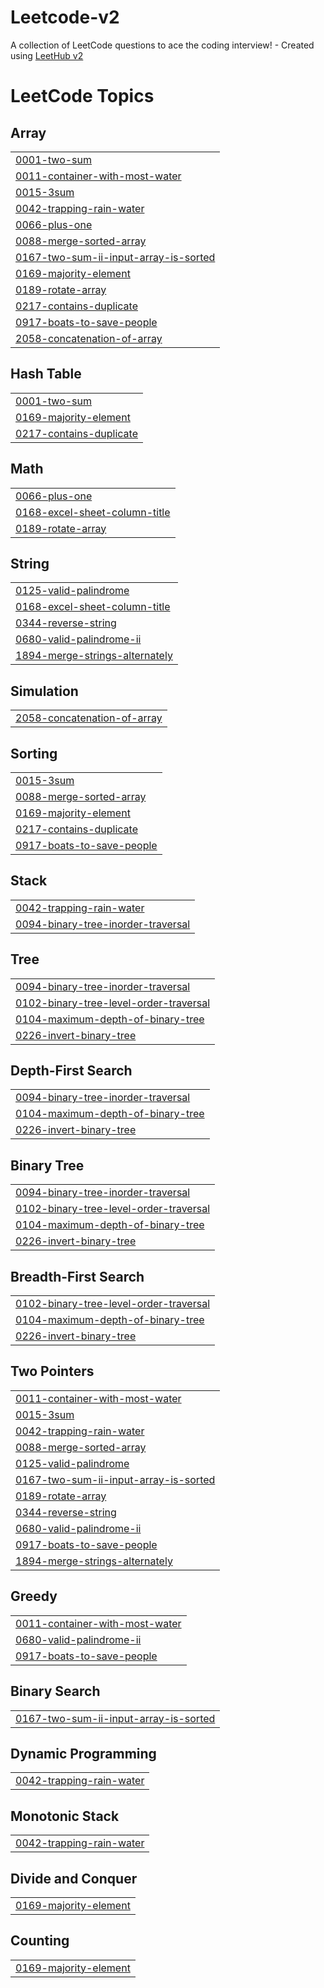 # Leetcode-v2
A collection of LeetCode questions to ace the coding interview! - Created using [LeetHub v2](https://github.com/arunbhardwaj/LeetHub-2.0)

<!---LeetCode Topics Start-->
# LeetCode Topics
## Array
|  |
| ------- |
| [0001-two-sum](https://github.com/kensac/Leetcode-v2/tree/master/0001-two-sum) |
| [0011-container-with-most-water](https://github.com/kensac/Leetcode-v2/tree/master/0011-container-with-most-water) |
| [0015-3sum](https://github.com/kensac/Leetcode-v2/tree/master/0015-3sum) |
| [0042-trapping-rain-water](https://github.com/kensac/Leetcode-v2/tree/master/0042-trapping-rain-water) |
| [0066-plus-one](https://github.com/kensac/Leetcode-v2/tree/master/0066-plus-one) |
| [0088-merge-sorted-array](https://github.com/kensac/Leetcode-v2/tree/master/0088-merge-sorted-array) |
| [0167-two-sum-ii-input-array-is-sorted](https://github.com/kensac/Leetcode-v2/tree/master/0167-two-sum-ii-input-array-is-sorted) |
| [0169-majority-element](https://github.com/kensac/Leetcode-v2/tree/master/0169-majority-element) |
| [0189-rotate-array](https://github.com/kensac/Leetcode-v2/tree/master/0189-rotate-array) |
| [0217-contains-duplicate](https://github.com/kensac/Leetcode-v2/tree/master/0217-contains-duplicate) |
| [0917-boats-to-save-people](https://github.com/kensac/Leetcode-v2/tree/master/0917-boats-to-save-people) |
| [2058-concatenation-of-array](https://github.com/kensac/Leetcode-v2/tree/master/2058-concatenation-of-array) |
## Hash Table
|  |
| ------- |
| [0001-two-sum](https://github.com/kensac/Leetcode-v2/tree/master/0001-two-sum) |
| [0169-majority-element](https://github.com/kensac/Leetcode-v2/tree/master/0169-majority-element) |
| [0217-contains-duplicate](https://github.com/kensac/Leetcode-v2/tree/master/0217-contains-duplicate) |
## Math
|  |
| ------- |
| [0066-plus-one](https://github.com/kensac/Leetcode-v2/tree/master/0066-plus-one) |
| [0168-excel-sheet-column-title](https://github.com/kensac/Leetcode-v2/tree/master/0168-excel-sheet-column-title) |
| [0189-rotate-array](https://github.com/kensac/Leetcode-v2/tree/master/0189-rotate-array) |
## String
|  |
| ------- |
| [0125-valid-palindrome](https://github.com/kensac/Leetcode-v2/tree/master/0125-valid-palindrome) |
| [0168-excel-sheet-column-title](https://github.com/kensac/Leetcode-v2/tree/master/0168-excel-sheet-column-title) |
| [0344-reverse-string](https://github.com/kensac/Leetcode-v2/tree/master/0344-reverse-string) |
| [0680-valid-palindrome-ii](https://github.com/kensac/Leetcode-v2/tree/master/0680-valid-palindrome-ii) |
| [1894-merge-strings-alternately](https://github.com/kensac/Leetcode-v2/tree/master/1894-merge-strings-alternately) |
## Simulation
|  |
| ------- |
| [2058-concatenation-of-array](https://github.com/kensac/Leetcode-v2/tree/master/2058-concatenation-of-array) |
## Sorting
|  |
| ------- |
| [0015-3sum](https://github.com/kensac/Leetcode-v2/tree/master/0015-3sum) |
| [0088-merge-sorted-array](https://github.com/kensac/Leetcode-v2/tree/master/0088-merge-sorted-array) |
| [0169-majority-element](https://github.com/kensac/Leetcode-v2/tree/master/0169-majority-element) |
| [0217-contains-duplicate](https://github.com/kensac/Leetcode-v2/tree/master/0217-contains-duplicate) |
| [0917-boats-to-save-people](https://github.com/kensac/Leetcode-v2/tree/master/0917-boats-to-save-people) |
## Stack
|  |
| ------- |
| [0042-trapping-rain-water](https://github.com/kensac/Leetcode-v2/tree/master/0042-trapping-rain-water) |
| [0094-binary-tree-inorder-traversal](https://github.com/kensac/Leetcode-v2/tree/master/0094-binary-tree-inorder-traversal) |
## Tree
|  |
| ------- |
| [0094-binary-tree-inorder-traversal](https://github.com/kensac/Leetcode-v2/tree/master/0094-binary-tree-inorder-traversal) |
| [0102-binary-tree-level-order-traversal](https://github.com/kensac/Leetcode-v2/tree/master/0102-binary-tree-level-order-traversal) |
| [0104-maximum-depth-of-binary-tree](https://github.com/kensac/Leetcode-v2/tree/master/0104-maximum-depth-of-binary-tree) |
| [0226-invert-binary-tree](https://github.com/kensac/Leetcode-v2/tree/master/0226-invert-binary-tree) |
## Depth-First Search
|  |
| ------- |
| [0094-binary-tree-inorder-traversal](https://github.com/kensac/Leetcode-v2/tree/master/0094-binary-tree-inorder-traversal) |
| [0104-maximum-depth-of-binary-tree](https://github.com/kensac/Leetcode-v2/tree/master/0104-maximum-depth-of-binary-tree) |
| [0226-invert-binary-tree](https://github.com/kensac/Leetcode-v2/tree/master/0226-invert-binary-tree) |
## Binary Tree
|  |
| ------- |
| [0094-binary-tree-inorder-traversal](https://github.com/kensac/Leetcode-v2/tree/master/0094-binary-tree-inorder-traversal) |
| [0102-binary-tree-level-order-traversal](https://github.com/kensac/Leetcode-v2/tree/master/0102-binary-tree-level-order-traversal) |
| [0104-maximum-depth-of-binary-tree](https://github.com/kensac/Leetcode-v2/tree/master/0104-maximum-depth-of-binary-tree) |
| [0226-invert-binary-tree](https://github.com/kensac/Leetcode-v2/tree/master/0226-invert-binary-tree) |
## Breadth-First Search
|  |
| ------- |
| [0102-binary-tree-level-order-traversal](https://github.com/kensac/Leetcode-v2/tree/master/0102-binary-tree-level-order-traversal) |
| [0104-maximum-depth-of-binary-tree](https://github.com/kensac/Leetcode-v2/tree/master/0104-maximum-depth-of-binary-tree) |
| [0226-invert-binary-tree](https://github.com/kensac/Leetcode-v2/tree/master/0226-invert-binary-tree) |
## Two Pointers
|  |
| ------- |
| [0011-container-with-most-water](https://github.com/kensac/Leetcode-v2/tree/master/0011-container-with-most-water) |
| [0015-3sum](https://github.com/kensac/Leetcode-v2/tree/master/0015-3sum) |
| [0042-trapping-rain-water](https://github.com/kensac/Leetcode-v2/tree/master/0042-trapping-rain-water) |
| [0088-merge-sorted-array](https://github.com/kensac/Leetcode-v2/tree/master/0088-merge-sorted-array) |
| [0125-valid-palindrome](https://github.com/kensac/Leetcode-v2/tree/master/0125-valid-palindrome) |
| [0167-two-sum-ii-input-array-is-sorted](https://github.com/kensac/Leetcode-v2/tree/master/0167-two-sum-ii-input-array-is-sorted) |
| [0189-rotate-array](https://github.com/kensac/Leetcode-v2/tree/master/0189-rotate-array) |
| [0344-reverse-string](https://github.com/kensac/Leetcode-v2/tree/master/0344-reverse-string) |
| [0680-valid-palindrome-ii](https://github.com/kensac/Leetcode-v2/tree/master/0680-valid-palindrome-ii) |
| [0917-boats-to-save-people](https://github.com/kensac/Leetcode-v2/tree/master/0917-boats-to-save-people) |
| [1894-merge-strings-alternately](https://github.com/kensac/Leetcode-v2/tree/master/1894-merge-strings-alternately) |
## Greedy
|  |
| ------- |
| [0011-container-with-most-water](https://github.com/kensac/Leetcode-v2/tree/master/0011-container-with-most-water) |
| [0680-valid-palindrome-ii](https://github.com/kensac/Leetcode-v2/tree/master/0680-valid-palindrome-ii) |
| [0917-boats-to-save-people](https://github.com/kensac/Leetcode-v2/tree/master/0917-boats-to-save-people) |
## Binary Search
|  |
| ------- |
| [0167-two-sum-ii-input-array-is-sorted](https://github.com/kensac/Leetcode-v2/tree/master/0167-two-sum-ii-input-array-is-sorted) |
## Dynamic Programming
|  |
| ------- |
| [0042-trapping-rain-water](https://github.com/kensac/Leetcode-v2/tree/master/0042-trapping-rain-water) |
## Monotonic Stack
|  |
| ------- |
| [0042-trapping-rain-water](https://github.com/kensac/Leetcode-v2/tree/master/0042-trapping-rain-water) |
## Divide and Conquer
|  |
| ------- |
| [0169-majority-element](https://github.com/kensac/Leetcode-v2/tree/master/0169-majority-element) |
## Counting
|  |
| ------- |
| [0169-majority-element](https://github.com/kensac/Leetcode-v2/tree/master/0169-majority-element) |
<!---LeetCode Topics End-->
